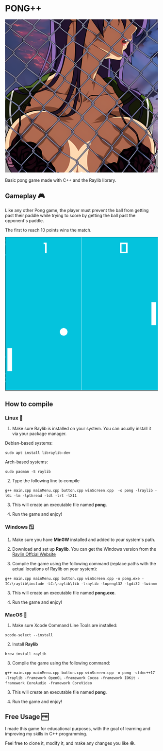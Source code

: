 # PONG++

<div align="center">
  <img src="./Graphics/menuBG.png" alt="Game Cover">
</div>

Basic pong game made with C++ and the Raylib library.

## Gameplay 🎮

Like any other Pong game, the player must prevent the ball from getting past their paddle while trying to score by getting the ball past the opponent's paddle.

The first to reach 10 points wins the match.

<div align="center">
  <img src="./Graphics/in-game.png" alt="Game Cover">
</div>

## How to compile

### Linux 🐧

1. Make sure Raylib is installed on your system. You can usually install it via your package manager.

Debian-based systems:

`sudo apt install libraylib-dev`

Arch-based systems:

`sudo pacman -S raylib`

2. Type the following line to compile

`g++ main.cpp mainMenu.cpp button.cpp winScreen.cpp  -o pong -lraylib -lGL -lm -lpthread -ldl -lrt -lX11`

3. This will create an executable file named **pong**.

4. Run the game and enjoy!

### Windows 🪟

1. Make sure you have **MinGW** installed and added to your system's path.

2. Download and set up **Raylib**. You can get the Windows version from the [Raylin Offcial Website](https://www.raylib.com/)

3. Compile the game using the following command (replace paths with the actual locations of Raylib on your system):

`g++ main.cpp mainMenu.cpp button.cpp winScreen.cpp -o pong.exe -IC:\raylib\include -LC:\raylib\lib -lraylib -lopengl32 -lgdi32 -lwinmm`

3. This will create an executable file named **pong.exe**.

4. Run the game and enjoy!

### MacOS 🍎

1. Make sure Xcode Command Line Tools are installed:

`xcode-select --install`

2. Install **Raylib**

`brew install raylib`

3. Compile the game using the following command:

`g++ main.cpp mainMenu.cpp button.cpp winScreen.cpp -o pong -std=c++17 -lraylib -framework OpenGL -framework Cocoa -framework IOKit -framework CoreAudio -framework CoreVideo`

3. This will create an executable file named **pong**.

4. Run the game and enjoy!

## Free Usage 🆓

I made this game for educational purposes, with the goal of learning and improving my skills in C++ programming.

Feel free to clone it, modify it, and make any changes you like 😁.
